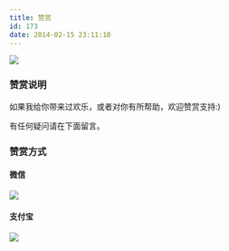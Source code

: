 ```yaml
---
title: 赞赏
id: 173
date: 2014-02-15 23:11:10
---
```


![](/images/donate.jpg)

### 赞赏说明



如果我给你带来过欢乐，或者对你有所帮助，欢迎赞赏支持:)

有任何疑问请在下面留言。

### 赞赏方式

#### 微信

![](/images/2018-04-13_wxd.jpg)

#### 支付宝

![](/images/2017-04-14_zfb.jpg)

